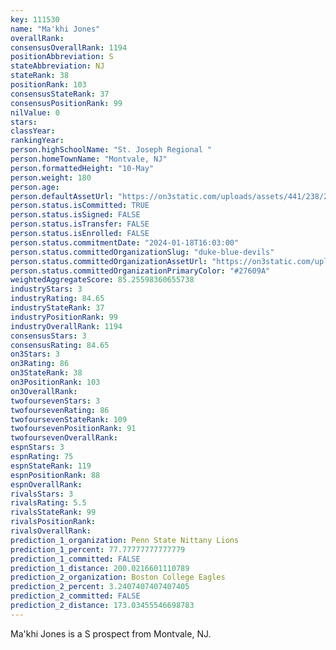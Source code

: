 ```yaml
---
key: 111530
name: "Ma'khi Jones"
overallRank: 
consensusOverallRank: 1194
positionAbbreviation: S
stateAbbreviation: NJ
stateRank: 38
positionRank: 103
consensusStateRank: 37
consensusPositionRank: 99
nilValue: 0
stars: 
classYear: 
rankingYear: 
person.highSchoolName: "St. Joseph Regional "
person.homeTownName: "Montvale, NJ"
person.formattedHeight: "10-May"
person.weight: 180
person.age: 
person.defaultAssetUrl: "https://on3static.com/uploads/assets/441/238/238441.png"
person.status.isCommitted: TRUE
person.status.isSigned: FALSE
person.status.isTransfer: FALSE
person.status.isEnrolled: FALSE
person.status.commitmentDate: "2024-01-18T16:03:00"
person.status.committedOrganizationSlug: "duke-blue-devils"
person.status.committedOrganizationAssetUrl: "https://on3static.com/uploads/assets/912/149/149912.svg"
person.status.committedOrganizationPrimaryColor: "#27609A"
weightedAggregateScore: 85.25598360655738
industryStars: 3
industryRating: 84.65
industryStateRank: 37
industryPositionRank: 99
industryOverallRank: 1194
consensusStars: 3
consensusRating: 84.65
on3Stars: 3
on3Rating: 86
on3StateRank: 38
on3PositionRank: 103
on3OverallRank: 
twofoursevenStars: 3
twofoursevenRating: 86
twofoursevenStateRank: 109
twofoursevenPositionRank: 91
twofoursevenOverallRank: 
espnStars: 3
espnRating: 75
espnStateRank: 119
espnPositionRank: 88
espnOverallRank: 
rivalsStars: 3
rivalsRating: 5.5
rivalsStateRank: 99
rivalsPositionRank: 
rivalsOverallRank: 
prediction_1_organization: Penn State Nittany Lions
prediction_1_percent: 77.77777777777779
prediction_1_committed: FALSE
prediction_1_distance: 200.0216601110789
prediction_2_organization: Boston College Eagles
prediction_2_percent: 3.2407407407407405
prediction_2_committed: FALSE
prediction_2_distance: 173.03455546698783
---
```

Ma'khi Jones is a S prospect from Montvale, NJ.